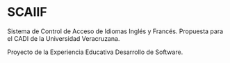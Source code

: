 # SCAIIF
Sistema de Control de Acceso de Idiomas Inglés y Francés. 
Propuesta para el CADI de la Universidad Veracruzana.

Proyecto de la Experiencia Educativa Desarrollo de Software.
